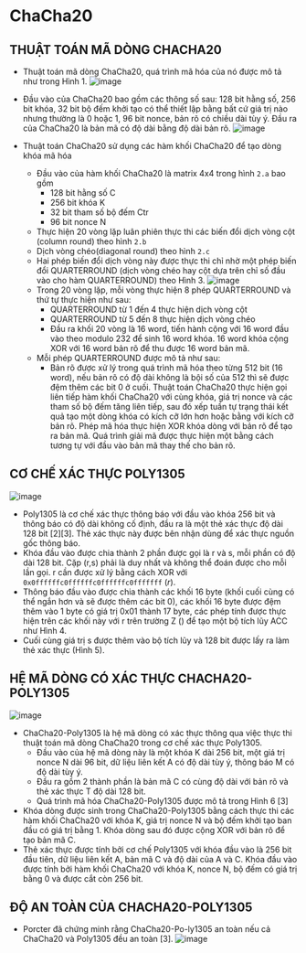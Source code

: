 # ChaCha20
## THUẬT TOÁN MÃ DÒNG CHACHA20
 - Thuật toán mã dòng ChaCha20, quá trình mã hóa của nó được mô tả như trong Hình 1.
![image](https://github.com/piropatriot/ChaCha20/assets/127461439/e6ac4c40-5e38-4e56-b9e6-59cc7996ac8d)
 - Đầu vào của ChaCha20 bao gồm các thông số sau: 128 bit hằng số, 256 bit khóa, 32 bit bộ đếm khởi tạo có thể thiết lập bằng bất cứ giá trị nào nhưng thường là 0 hoặc 1, 96 bit nonce, bản rõ có chiều dài tùy ý. Đầu ra của ChaCha20 là bản mã có độ dài bằng độ dài bản rõ.
![image](https://github.com/piropatriot/ChaCha20/assets/127461439/c25b2153-f17a-4a20-84f3-43fbaac68a17)


 - Thuật toán ChaCha20 sử dụng các hàm khối ChaCha20 để tạo dòng khóa mã hóa
    - Đầu vào của hàm khối ChaCha20 là matrix 4x4 trong hình ``2.a`` bao gồm
        - 128 bit hằng số C
        - 256 bit khóa K
        - 32 bit tham số bộ đếm Ctr
        - 96 bit nonce N
    - Thực hiện 20 vòng lặp luân phiên thực thi các biến đổi dịch vòng cột (column round) theo hình ``2.b``
    - Dịch vòng chéo(diagonal round) theo hình ``2.c``
    - Hai phép biến đổi dịch vòng này được thực thi chỉ nhờ một phép biến đổi QUARTERROUND (dịch vòng chéo hay cột dựa trên chỉ số đầu vào cho hàm QUARTERROUND) theo Hình 3.
![image](https://github.com/piropatriot/ChaCha20/assets/127461439/62454ed9-c435-41c1-b65c-02bea5ae0e14)
    - Trong 20 vòng lặp, mỗi vòng thực hiện 8 phép QUARTERROUND và thứ tự thực hiện như sau:
      - QUARTERROUND từ 1 đến 4 thực hiện dịch vòng cột
      - QUARTERROUND từ 5 đến 8 thực hiện dịch vòng chéo
      - Đầu ra khối 20 vòng là 16 word, tiến hành cộng với 16 word đầu vào theo modulo 232 để sinh 16 word khóa. 16 word khóa cộng XOR với 16 word bản rõ để thu được 16 word bản mã.
    - Mỗi phép QUARTERROUND được mô tả như sau:
      - Bản rõ được xử lý trong quá trình mã hóa theo từng 512 bit (16 word), nếu bản rõ có độ dài không là bội số của 512 thì sẽ được đệm thêm các bit 0 ở cuối. Thuật toán ChaCha20 thực hiện gọi liên tiếp hàm khối ChaCha20 với cùng khóa, giá trị nonce và các tham số bộ đếm tăng liên tiếp, sau đó xếp tuần tự trạng thái kết quả tạo một dòng khóa có kích cỡ lớn hơn hoặc bằng với kích cỡ bản rõ. Phép mã hóa thực hiện XOR khóa dòng với bản rõ để tạo ra bản mã. Quá trình giải mã được thực hiện một bằng cách tương tự với đầu vào bản mã thay thế cho bản rõ.
## CƠ CHẾ XÁC THỰC POLY1305
![image](https://github.com/piropatriot/ChaCha20/assets/127461439/540a67bb-c558-4568-a3bf-9259e720fa10)

 - Poly1305 là cơ chế xác thực thông báo với đầu vào khóa 256 bit và thông báo có độ dài không cố định, đầu ra là một thẻ xác thực độ dài 128 bit [2][3]. Thẻ xác thực này được bên nhận dùng để xác thực nguồn gốc thông báo.
 - Khóa đầu vào được chia thành 2 phần được gọi là r và s, mỗi phần có độ dài 128 bit. Cặp (r,s) phải là duy nhất và không thể đoán được cho mỗi lần gọi. r cần được xử lý bằng cách XOR với ``0x0ffffffc0ffffffc0ffffffc0fffffff`` (_r_).
 - Thông báo đầu vào được chia thành các khối 16 byte (khối cuối cùng có thể ngắn hơn và sẽ được thêm các bit 0), các khối 16 byte được đệm thêm vào 1 byte có giá trị 0x01 thành 17 byte, các phép tính được thực hiện trên các khối này với r trên trường Z () để tạo một bộ tích lũy ACC như Hình 4.
 - Cuối cùng giá trị s được thêm vào bộ tích lũy và 128 bit được lấy ra làm thẻ xác thực (Hình 5).
## HỆ MÃ DÒNG CÓ XÁC THỰC CHACHA20-POLY1305
![image](https://github.com/piropatriot/ChaCha20/assets/127461439/987253e9-4db7-4848-8a48-19ac575c9504)
 - ChaCha20-Poly1305 là hệ mã dòng có xác thực thông qua việc thực thi thuật toán mã dòng ChaCha20 trong cơ chế xác thực Poly1305.
   - Đầu vào của hệ mã dòng này là một khóa K dài 256 bit, một giá trị nonce N dài 96 bit, dữ liệu liên kết A có độ dài tùy ý, thông báo M có độ dài tùy ý.
   - Đầu ra gồm 2 thành phần là bản mã C có cùng độ dài với bản rõ và thẻ xác thực T độ dài 128 bit.
   - Quá trình mã hóa ChaCha20-Poly1305 được mô tả trong Hình 6 [3]
 - Khóa dòng được sinh trong ChaCha20-Poly1305 bằng cách thực thi các hàm khối ChaCha20 với khóa K, giá trị nonce N và bộ đếm khởi tạo ban đầu có giá trị bằng 1. Khóa dòng sau đó được cộng XOR với bản rõ để tạo bản mã C.
 - Thẻ xác thực được tính bởi cơ chế Poly1305 với khóa đầu vào là 256 bit đầu tiên, dữ liệu liên kết A, bản mã C và độ dài của A và C. Khóa đầu vào được tính bởi hàm khối ChaCha20 với khóa K, nonce N, bộ đếm có giá trị bằng 0 và được cắt còn 256 bit.
## ĐỘ AN TOÀN CỦA CHACHA20-POLY1305
 - Porcter đã chứng minh rằng ChaCha20-Po-ly1305 an toàn nếu cả ChaCha20 và Poly1305 đều an toàn [3].
 ![image](https://github.com/piropatriot/ChaCha20/assets/127461439/f47c4baf-c3d0-4a8a-8abd-721b967c989b)
